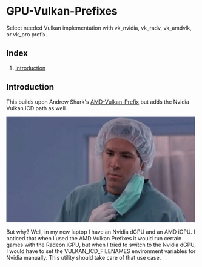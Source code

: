# GPU-Vulkan-Prefixes
Select needed Vulkan implementation with vk_nvidia, vk_radv, vk_amdvlk, or vk_pro prefix.

## Index

1. [Introduction ](#intro)

<a name="intro"></a>
Introduction
------------
This builds upon Andrew Shark's [AMD-Vulkan-Prefix](https://gitlab.com/AndrewShark/amd-vulkan-prefixes) but adds the Nvidia Vulkan ICD path as well.


![gif](https://github.com/IranEG/GPU-Vulkan-Prefixes/blob/main/buy-why.gif)

But why?
Well, in my new laptop I have an Nvidia dGPU and an AMD iGPU.
I noticed that when I used the AMD Vulkan Prefixes it would run certain games with the Radeon iGPU, but when I tried to switch to the Nvidia dGPU, I would have to set the VULKAN_ICD_FILENAMES environment variables for Nvidia manually.
This utility should take care of that use case.
